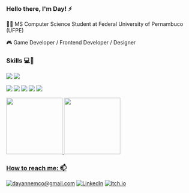 ### Hello there, I'm Day! ⚡

👩‍🎓 MS Computer Science Student at Federal University of Pernambuco (UFPE)

🎮 Game Developer / Frontend Developer / Designer

### Skills 💻🎨
<img src="https://img.shields.io/badge/Unity-100000?style=for-the-badge&logo=unity&logoColor=white"> <img src="https://img.shields.io/badge/Python-3776AB?style=for-the-badge&logo=python&logoColor=white">

<img src="https://img.shields.io/badge/Figma-F24E1E?style=for-the-badge&logo=figma&logoColor=white"> <img src="https://img.shields.io/badge/Adobe%20Illustrator-FF9A00?style=for-the-badge&logo=adobe%20illustrator&logoColor=white"> <img src="https://img.shields.io/badge/Adobe%20Photoshop-31A8FF?style=for-the-badge&logo=Adobe%20Photoshop&logoColor=black"> <img src="https://img.shields.io/badge/Adobe%20XD-470137?style=for-the-badge&logo=Adobe%20XD&logoColor=#FF61F6"> <img src="https://img.shields.io/badge/Spark%20AR-FF5C83?style=for-the-badge&logo=Spark AR&logoColor=white">

<a href="https://github.com/Dayanne7"> 
<img height="150em" src="https://github-readme-stats.vercel.app/api?username=Dayanne7&show_icons=true&theme=radical&include_all_commits=true&count_private=true"> <img height="150em" src="https://github-readme-stats.vercel.app/api/top-langs/?username=Dayanne7&layout=compact&langs_count=7&theme=radical">
  
### How to reach me: 📫 
<a href="mailto:dayannemco@gmail.com">![dayannemco@gmail.com](https://img.shields.io/badge/Gmail-D14836?style=for-the-badge&logo=gmail&logoColor=white)</a> <a href="https://www.linkedin.com/in/dayanne-coutinho/">![LinkedIn](https://img.shields.io/badge/LinkedIn-0077B5?style=for-the-badge&logo=linkedin&logoColor=white)</a>
<a href="https://dayannemco.itch.io/">![Itch.io](https://img.shields.io/badge/Itch.io-FA5C5C?style=for-the-badge&logo=itch.io&logoColor=white)</a>
